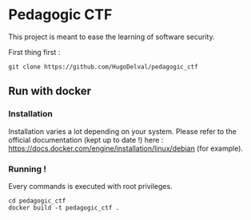 # Pedagogic CTF

This project is meant to ease the learning of software security.

First thing first :

	git clone https://github.com/HugoDelval/pedagogic_ctf

## Run with docker

### Installation

Installation varies a lot depending on your system. Please refer to the official documentation (kept up to date !) here : https://docs.docker.com/engine/installation/linux/debian (for example).

### Running !

Every commands is executed with root privileges.

	cd pedagogic_ctf
	docker build -t pedagogic_ctf .
